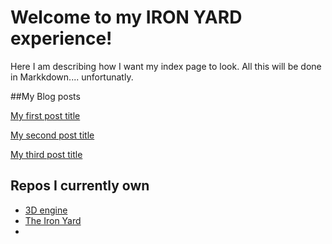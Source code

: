 ---
---

# Welcome to my IRON YARD experience!

Here I am describing how I want my index page to look. All this will be done in Markkdown.... unfortunatly. 

##My Blog posts

[My first post title](2014/09/22/Day-1.html)

[My second  post title](2014/09/23/Day-2.html)

[My third  post title](2014/09/24/Day-3.html)

## Repos I currently own

* [3D engine](http://github.com/mema82/engine)
* [The Iron Yard](http://github.com/mema82/FEE--2014--FALL)
* 
